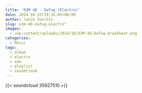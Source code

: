 ```yaml
---
title: 'O3M 48 - Dafuq (Electro)'
date: 2014-10-15T19:16:03+00:00
author: Janik Vonrotz
slug: o3m-48-dafuq-electro"
images:
  - /wp-content/uploads/2014/10/O3M-48-Dafuq-breakbeat.png
categories:
  - Music
tags:
  - album
  - electro
  - o3m
  - playlist
  - soundcloud
---
```

{{< soundcloud 35927510 >}}